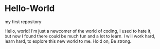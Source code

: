 # Hello-World
my first repository

Hello, world!
I'm just a newcomer of the world of coding,
I used to hate it, but now I found there could be much fun and a lot to learn.
I will work hard, learn hard, to explore this new world to me.
Hold on, Be strong.
